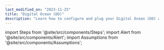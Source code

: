 ```yaml
---
last_modified_on: "2023-11-25"
title: "Digital Ocean (DO)"
description: "Learn how to configure and plug your Digital Ocean (DO) account"
---
```


import Steps from '@site/src/components/Steps';
import Alert from '@site/src/components/Alert';
import Assumptions from '@site/src/components/Assumptions';



